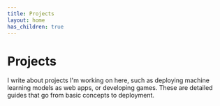 ```yaml
---
title: Projects
layout: home
has_children: true
---
```


# Projects

I write about projects I'm working on here, such as deploying machine learning models as web apps, or developing games. These are detailed guides that go from basic concepts to deployment.
